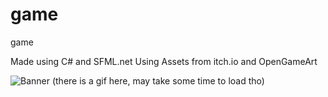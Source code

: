 # game
game

Made using C# and SFML.net
Using Assets from itch.io and OpenGameArt

![Banner](https://github.com/realTobby/game/blob/main/screenshots/debugging1.PNG)
(there is a gif here, may take some time to load tho)
